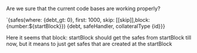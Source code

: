 Are we sure that the current code bases are working properly?

`{safes(where: {debt_gt: 0}, first: 1000, skip: [[skip]],block: {number:${startBlock}}) {debt, safeHandler, collateralType {id}}}

Here it seems that block: startBlock should get the safes from startBlock till now, but it means to just get safes that are created at the startBlock